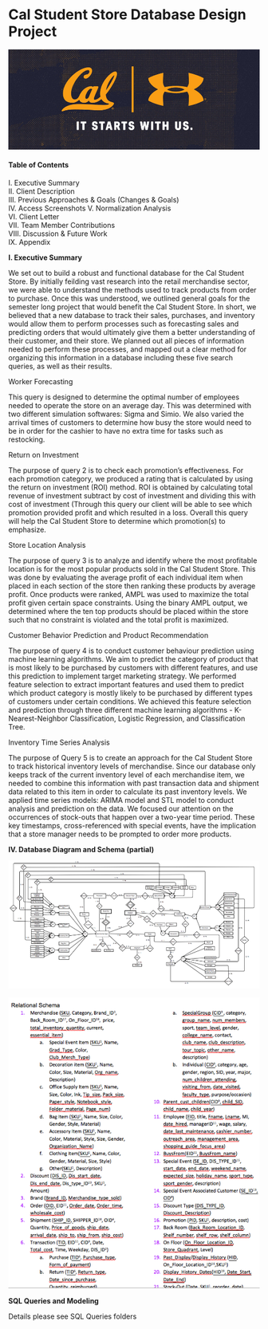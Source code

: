 # Cal Student Store Database Design Project

![](./logo.png)  
  

#### Table of Contents

I.	Executive Summary  
II.	Client Description  
III.	Previous Approaches & Goals (Changes & Goals)  
IV.	Access Screenshots
V.	Normalization Analysis  
VI.	Client Letter  
VII.	Team Member Contributions  
VIII.	Discussion & Future Work  
IX.	Appendix 

**I. Executive Summary**  

We set out to build a robust and functional database for the Cal Student Store. By initially feilding vast research into the retail merchandise sector, we were able to understand the methods used to track products from order to purchase. Once this was understood, we outlined general goals for the semester long project that would benefit the Cal Student Store. In short, we believed that a new database to track their sales, purchases, and inventory would allow them to perform processes such as forecasting sales and predicting orders that would ultimately give them a better understanding of their customer, and their store. We planned out all pieces of information needed to perform these processes, and mapped out a clear method for organizing this information in a database including these five search queries, as well as their results. 

Worker Forecasting

This query is designed to determine the optimal number of employees needed to operate the store on an average day. This was determined with two different simulation softwares: Sigma and Simio. We also varied the arrival times of customers to determine how busy the store would need to be in order for the cashier to have no extra time for tasks such as restocking. 

Return on Investment

The purpose of query 2 is to check each promotion’s effectiveness. For each promotion category, we produced a rating that is calculated by using the return on investment (ROI) method. ROI is obtained by calculating total revenue of investment subtract by cost of investment and dividing this with cost of investment (Through this query our client will be able to see which promotion provided profit and which resulted in a loss. Overall this query will help the Cal Student Store to determine which promotion(s) to emphasize.

    
Store Location Analysis

The purpose of query 3 is to analyze and identify where the most profitable location is for the most popular products sold in the Cal Student Store. This was done by evaluating the average profit of each individual item when placed in each section of the store then ranking these products by average profit. Once products were ranked, AMPL was used to maximize the total profit given certain space constraints. Using the binary AMPL output, we determined where the ten top products should be placed within the store such that no constraint is violated and the total profit is maximized. 

Customer Behavior Prediction and Product Recommendation 

The purpose of query 4 is to conduct customer behaviour prediction using machine learning algorithms. We aim to predict the category of product that is most likely to be purchased by customers with different features, and use this prediction to implement target marketing strategy. We performed feature selection to extract important features and used them to predict which product category is mostly likely to be purchased by different types of customers under certain conditions. We achieved this feature selection and prediction through three different machine learning algorithms - K-Nearest-Neighbor Classification, Logistic Regression, and Classification Tree. 

Inventory Time Series Analysis 

The purpose of Query 5 is to create an approach for the Cal Student Store to track historical inventory levels of merchandise. Since our database only keeps track of the current inventory level of each merchandise item, we needed to combine this information with past transaction data and shipment data related to this item in order to calculate its past inventory levels. 
We applied time series models: ARIMA model and STL model to conduct analysis and prediction on the data. We focused our attention on the occurrences of stock-outs that happen over a two-year time period. These key timestamps, cross-referenced with special events, have the implication that a store manager needs to be prompted to order more products.


**IV. Database Diagram and Schema (partial)**
  
  
![](./implementation.png)


![](./scheme.png)


**SQL Queries and Modeling** 

Details please see SQL Queries folders




